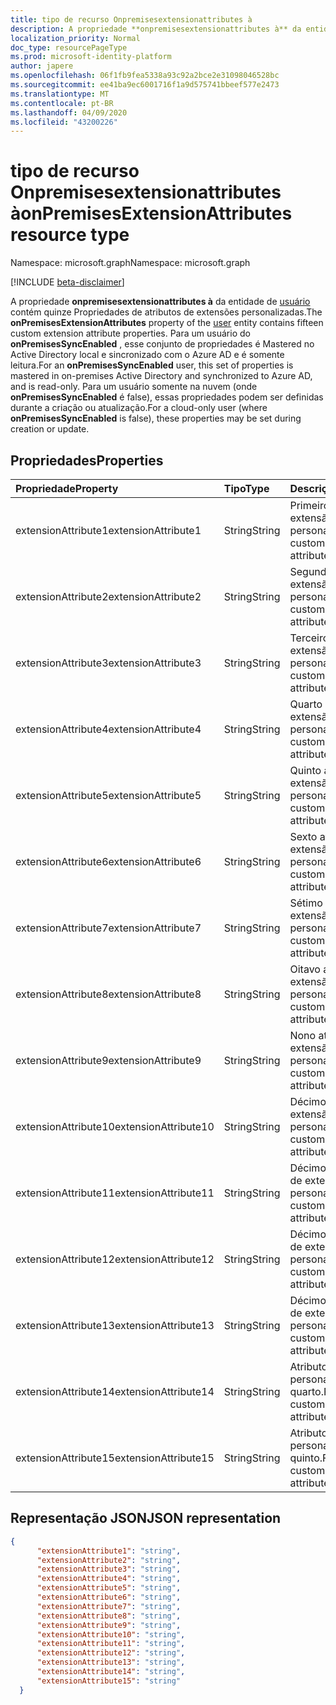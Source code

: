 ```yaml
---
title: tipo de recurso Onpremisesextensionattributes à
description: A propriedade **onpremisesextensionattributes à** da entidade de usuário contém quinze Propriedades de atributos de extensões personalizadas. Para um usuário do **onPremisesSyncEnabled** , esse conjunto de propriedades é Mastered no Active Directory local e sincronizado com o Azure AD e é somente leitura. Para um usuário somente na nuvem (onde **onPremisesSyncEnabled** é false), essas propriedades podem ser definidas durante a criação ou atualização.
localization_priority: Normal
doc_type: resourcePageType
ms.prod: microsoft-identity-platform
author: japere
ms.openlocfilehash: 06f1fb9fea5338a93c92a2bce2e31098046528bc
ms.sourcegitcommit: ee41ba9ec6001716f1a9d575741bbeef577e2473
ms.translationtype: MT
ms.contentlocale: pt-BR
ms.lasthandoff: 04/09/2020
ms.locfileid: "43200226"
---
```

# <a name="onpremisesextensionattributes-resource-type"></a><span data-ttu-id="66e1a-105">tipo de recurso Onpremisesextensionattributes à</span><span class="sxs-lookup"><span data-stu-id="66e1a-105">onPremisesExtensionAttributes resource type</span></span>

<span data-ttu-id="66e1a-106">Namespace: microsoft.graph</span><span class="sxs-lookup"><span data-stu-id="66e1a-106">Namespace: microsoft.graph</span></span>

[!INCLUDE [beta-disclaimer](../../includes/beta-disclaimer.md)]

<span data-ttu-id="66e1a-107">A propriedade **onpremisesextensionattributes à** da entidade de [usuário](user.md) contém quinze Propriedades de atributos de extensões personalizadas.</span><span class="sxs-lookup"><span data-stu-id="66e1a-107">The **onPremisesExtensionAttributes** property of the [user](user.md) entity contains fifteen custom extension attribute properties.</span></span> <span data-ttu-id="66e1a-108">Para um usuário do **onPremisesSyncEnabled** , esse conjunto de propriedades é Mastered no Active Directory local e sincronizado com o Azure AD e é somente leitura.</span><span class="sxs-lookup"><span data-stu-id="66e1a-108">For an **onPremisesSyncEnabled** user, this set of properties is mastered in on-premises Active Directory and synchronized to Azure AD, and is read-only.</span></span> <span data-ttu-id="66e1a-109">Para um usuário somente na nuvem (onde **onPremisesSyncEnabled** é false), essas propriedades podem ser definidas durante a criação ou atualização.</span><span class="sxs-lookup"><span data-stu-id="66e1a-109">For a cloud-only user (where **onPremisesSyncEnabled** is false), these properties may be set during creation or update.</span></span>


## <a name="properties"></a><span data-ttu-id="66e1a-110">Propriedades</span><span class="sxs-lookup"><span data-stu-id="66e1a-110">Properties</span></span>
| <span data-ttu-id="66e1a-111">Propriedade</span><span class="sxs-lookup"><span data-stu-id="66e1a-111">Property</span></span>     | <span data-ttu-id="66e1a-112">Tipo</span><span class="sxs-lookup"><span data-stu-id="66e1a-112">Type</span></span>   |<span data-ttu-id="66e1a-113">Descrição</span><span class="sxs-lookup"><span data-stu-id="66e1a-113">Description</span></span>|
|:---------------|:--------|:----------|
|<span data-ttu-id="66e1a-114">extensionAttribute1</span><span class="sxs-lookup"><span data-stu-id="66e1a-114">extensionAttribute1</span></span>|<span data-ttu-id="66e1a-115">String</span><span class="sxs-lookup"><span data-stu-id="66e1a-115">String</span></span>| <span data-ttu-id="66e1a-116">Primeiro atributo de extensão personalizável.</span><span class="sxs-lookup"><span data-stu-id="66e1a-116">First customizable extension attribute.</span></span> |
|<span data-ttu-id="66e1a-117">extensionAttribute2</span><span class="sxs-lookup"><span data-stu-id="66e1a-117">extensionAttribute2</span></span>|<span data-ttu-id="66e1a-118">String</span><span class="sxs-lookup"><span data-stu-id="66e1a-118">String</span></span>| <span data-ttu-id="66e1a-119">Segundo atributo de extensão personalizável.</span><span class="sxs-lookup"><span data-stu-id="66e1a-119">Second customizable extension attribute.</span></span> |
|<span data-ttu-id="66e1a-120">extensionAttribute3</span><span class="sxs-lookup"><span data-stu-id="66e1a-120">extensionAttribute3</span></span>|<span data-ttu-id="66e1a-121">String</span><span class="sxs-lookup"><span data-stu-id="66e1a-121">String</span></span>| <span data-ttu-id="66e1a-122">Terceiro atributo de extensão personalizável.</span><span class="sxs-lookup"><span data-stu-id="66e1a-122">Third customizable extension attribute.</span></span> |
|<span data-ttu-id="66e1a-123">extensionAttribute4</span><span class="sxs-lookup"><span data-stu-id="66e1a-123">extensionAttribute4</span></span>|<span data-ttu-id="66e1a-124">String</span><span class="sxs-lookup"><span data-stu-id="66e1a-124">String</span></span>| <span data-ttu-id="66e1a-125">Quarto atributo de extensão personalizável.</span><span class="sxs-lookup"><span data-stu-id="66e1a-125">Fourth customizable extension attribute.</span></span> |
|<span data-ttu-id="66e1a-126">extensionAttribute5</span><span class="sxs-lookup"><span data-stu-id="66e1a-126">extensionAttribute5</span></span>|<span data-ttu-id="66e1a-127">String</span><span class="sxs-lookup"><span data-stu-id="66e1a-127">String</span></span>| <span data-ttu-id="66e1a-128">Quinto atributo de extensão personalizável.</span><span class="sxs-lookup"><span data-stu-id="66e1a-128">Fifth customizable extension attribute.</span></span> |
|<span data-ttu-id="66e1a-129">extensionAttribute6</span><span class="sxs-lookup"><span data-stu-id="66e1a-129">extensionAttribute6</span></span>|<span data-ttu-id="66e1a-130">String</span><span class="sxs-lookup"><span data-stu-id="66e1a-130">String</span></span>| <span data-ttu-id="66e1a-131">Sexto atributo de extensão personalizável.</span><span class="sxs-lookup"><span data-stu-id="66e1a-131">Sixth customizable extension attribute.</span></span> |
|<span data-ttu-id="66e1a-132">extensionAttribute7</span><span class="sxs-lookup"><span data-stu-id="66e1a-132">extensionAttribute7</span></span>|<span data-ttu-id="66e1a-133">String</span><span class="sxs-lookup"><span data-stu-id="66e1a-133">String</span></span>| <span data-ttu-id="66e1a-134">Sétimo atributo de extensão personalizável.</span><span class="sxs-lookup"><span data-stu-id="66e1a-134">Seventh customizable extension attribute.</span></span> |
|<span data-ttu-id="66e1a-135">extensionAttribute8</span><span class="sxs-lookup"><span data-stu-id="66e1a-135">extensionAttribute8</span></span>|<span data-ttu-id="66e1a-136">String</span><span class="sxs-lookup"><span data-stu-id="66e1a-136">String</span></span>| <span data-ttu-id="66e1a-137">Oitavo atributo de extensão personalizável.</span><span class="sxs-lookup"><span data-stu-id="66e1a-137">Eighth customizable extension attribute.</span></span> |
|<span data-ttu-id="66e1a-138">extensionAttribute9</span><span class="sxs-lookup"><span data-stu-id="66e1a-138">extensionAttribute9</span></span>|<span data-ttu-id="66e1a-139">String</span><span class="sxs-lookup"><span data-stu-id="66e1a-139">String</span></span>| <span data-ttu-id="66e1a-140">Nono atributo de extensão personalizável.</span><span class="sxs-lookup"><span data-stu-id="66e1a-140">Ninth customizable extension attribute.</span></span> |
|<span data-ttu-id="66e1a-141">extensionAttribute10</span><span class="sxs-lookup"><span data-stu-id="66e1a-141">extensionAttribute10</span></span>|<span data-ttu-id="66e1a-142">String</span><span class="sxs-lookup"><span data-stu-id="66e1a-142">String</span></span>| <span data-ttu-id="66e1a-143">Décimo atributo de extensão personalizável.</span><span class="sxs-lookup"><span data-stu-id="66e1a-143">Tenth customizable extension attribute.</span></span> |
|<span data-ttu-id="66e1a-144">extensionAttribute11</span><span class="sxs-lookup"><span data-stu-id="66e1a-144">extensionAttribute11</span></span>|<span data-ttu-id="66e1a-145">String</span><span class="sxs-lookup"><span data-stu-id="66e1a-145">String</span></span>| <span data-ttu-id="66e1a-146">Décimo primeiro atributo de extensão personalizável.</span><span class="sxs-lookup"><span data-stu-id="66e1a-146">Eleventh customizable extension attribute.</span></span> |
|<span data-ttu-id="66e1a-147">extensionAttribute12</span><span class="sxs-lookup"><span data-stu-id="66e1a-147">extensionAttribute12</span></span>|<span data-ttu-id="66e1a-148">String</span><span class="sxs-lookup"><span data-stu-id="66e1a-148">String</span></span>| <span data-ttu-id="66e1a-149">Décimo segundo atributo de extensão personalizável.</span><span class="sxs-lookup"><span data-stu-id="66e1a-149">Twelfth customizable extension attribute.</span></span> |
|<span data-ttu-id="66e1a-150">extensionAttribute13</span><span class="sxs-lookup"><span data-stu-id="66e1a-150">extensionAttribute13</span></span>|<span data-ttu-id="66e1a-151">String</span><span class="sxs-lookup"><span data-stu-id="66e1a-151">String</span></span>| <span data-ttu-id="66e1a-152">Décimo terceiro atributo de extensão personalizável.</span><span class="sxs-lookup"><span data-stu-id="66e1a-152">Thirteenth customizable extension attribute.</span></span> |
|<span data-ttu-id="66e1a-153">extensionAttribute14</span><span class="sxs-lookup"><span data-stu-id="66e1a-153">extensionAttribute14</span></span>|<span data-ttu-id="66e1a-154">String</span><span class="sxs-lookup"><span data-stu-id="66e1a-154">String</span></span>| <span data-ttu-id="66e1a-155">Atributo de extensão personalizável décimo quarto.</span><span class="sxs-lookup"><span data-stu-id="66e1a-155">Fourteenth customizable extension attribute.</span></span> |
|<span data-ttu-id="66e1a-156">extensionAttribute15</span><span class="sxs-lookup"><span data-stu-id="66e1a-156">extensionAttribute15</span></span>|<span data-ttu-id="66e1a-157">String</span><span class="sxs-lookup"><span data-stu-id="66e1a-157">String</span></span>| <span data-ttu-id="66e1a-158">Atributo de extensão personalizável décimo quinto.</span><span class="sxs-lookup"><span data-stu-id="66e1a-158">Fifteenth customizable extension attribute.</span></span> |

## <a name="json-representation"></a><span data-ttu-id="66e1a-159">Representação JSON</span><span class="sxs-lookup"><span data-stu-id="66e1a-159">JSON representation</span></span>

<!-- {
  "blockType": "resource",
  "optionalProperties": [

  ],
  "@odata.type": "microsoft.graph.onPremisesExtensionAttributes"
}-->


```json
{
      "extensionAttribute1": "string",
      "extensionAttribute2": "string",
      "extensionAttribute3": "string",
      "extensionAttribute4": "string",
      "extensionAttribute5": "string",
      "extensionAttribute6": "string",
      "extensionAttribute7": "string",
      "extensionAttribute8": "string",
      "extensionAttribute9": "string",
      "extensionAttribute10": "string",
      "extensionAttribute11": "string",
      "extensionAttribute12": "string",
      "extensionAttribute13": "string",
      "extensionAttribute14": "string",
      "extensionAttribute15": "string"
  }

```


<!-- uuid: 8fcb5dbc-d5aa-4681-8e31-b001d5168d79
2015-10-25 14:57:30 UTC -->
<!--
{
  "type": "#page.annotation",
  "description": "onPremisesExtensionAttributes resource",
  "keywords": "",
  "section": "documentation",
  "tocPath": "",
  "suppressions": []
}
-->
